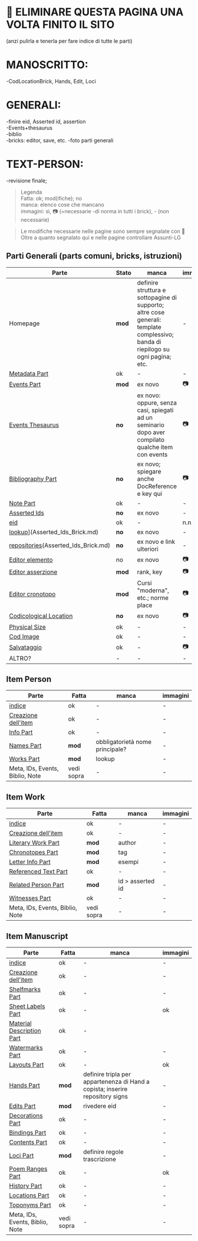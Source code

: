 # 🚧 ELIMINARE QUESTA PAGINA UNA VOLTA FINITO IL SITO
(anzi pulirla e tenerla per fare indice di tutte le parti)

# MANOSCRITTO:
-CodLocationBrick, Hands, Edit, Loci

# GENERALI:
-finire eid, Asserted id, assertion  
-Events+thesaurus  
-biblio  
-bricks: editor, save, etc.
-foto parti generali

# TEXT-PERSON:
-revisione finale;

> Legenda  
> Fatta: ok; mod(ifiche); no   
> manca: elenco cose che mancano  
> immagini: sì, 📷 (=necessarie -di norma in tutti i brick), - (non necessarie)  

> Le modifiche necessarie nelle pagine sono sempre segnalate con 🚧 
> Oltre a quanto segnalato qui e nelle pagine controllare Assunti-LG

## Parti Generali (parts comuni, bricks, istruzioni)
|Parte|Stato|manca|immagini|  
|-------------|----------|-----------|-----------|    
|Homepage|**mod**|definire struttura e sottopagine di supporto; altre cose generali: template complessivo; banda di riepilogo su ogni pagina; etc.|-|
|[Metadata Part](Metadata_Part.md)|ok|-|-|
|[Events Part](Events_Part.md)|**mod**|ex novo|📷|
|[Events Thesaurus](Events_Thesaurus.md)|**no**|ex novo: oppure, senza casi, spiegati ad un seminario dopo aver compilato qualche item con events|📷|
|[Bibliography Part](External_Bibliography_Part.md)|**no**|ex novo; spiegare anche DocReference e key qui|📷|
|[Note Part](Note_Part.md)|ok|-|-|
|[Asserted Ids](Asserted_Ids_Brick.md)|**no**|ex novo|-|
|[eid](identifiers.md)|ok|-|n.n.|
|[lookup](lookup.md)](Asserted_Ids_Brick.md)|**no**|ex novo|-|
|[repositories](repository.md)(Asserted_Ids_Brick.md)|**no**|ex novo e link ulteriori|-|
|[Editor elemento](Editor_Brick.md)|no|ex novo|📷|
|[Editor asserzione](Assertion_Brick.md)|**mod**|rank, key|📷|
|[Editor cronotopo](Asserted_Chronotope_Brick.md)|**mod**|Cursi "moderna", etc.; norme place|📷|
|[Codicological Location](Cod_Location_Brick.md)|**no**|ex novo|📷|
|[Physical Size](Physical_Size_Brick.md)|ok|-|-|
|[Cod Image](Cod_Image_Brick.md)|ok|-|-|
|[Salvataggio](part_save.md)|ok|-|📷|
|ALTRO?|-|-|-| |

## Item Person
|Parte|Fatta|manca|immagini|  
|-------------|----------|-----------|-----------|  
|[indice](Item_Person_Index.md)|ok|-|-|
|[Creazione dell'item](Item_Person_Metadata.md)|ok|-|-|
|[Info Part](Person_Info_Part.md)|ok|-|-|
|[Names Part](Names_Part.md)|**mod**|obbligatorietà nome principale?|-|
|[Works Part](Person_Works_Part.md)|**mod**|lookup|-|
|Meta, IDs, Events, Biblio, Note|vedi sopra|-|-| |

## Item Work
|Parte|Fatta|manca|immagini|  
|-------------|----------|-----------|-----------|    
|[indice](Item_Work_Index.md)|ok|-|-|
|[Creazione dell'item](Item_Work_Metadata.md)|ok|-|-|
|[Literary Work Part](Literary_Work_Part.md)|**mod**|author|-|
|[Chronotopes Part](Asserted_Chronotope_Part.md)|**mod**|tag|-|
|[Letter Info Part](Letter_Info_Part.md)|**mod**|esempi|-|
|[Referenced Text Part](Referenced_Text_Part.md)|ok|-|-|
|[Related Person Part](Related_Person_Part.md)|**mod**|id > asserted id|-|
|[Witnesses Part](Witnesses_Part.md)|ok|-|-|
|Meta, IDs, Events, Biblio, Note|vedi sopra|-|-| |

## Item Manuscript
|Parte|Fatta|manca|immagini|  
|-------------|----------|-----------|-----------|    
|[indice](Item_Manuscript_Index.md)|ok|-|-|
|[Creazione dell'item](Item_Manuscript_Metadata.md)|ok|-|-|
|[Shelfmarks Part](Shelfmarks_Part.md)|ok|-|-|
|[Sheet Labels Part](Sheet_Labels_Part.md)|ok|-|ok|
|[Material Description Part](Material_Description_Part.md)|ok|-|
|[Watermarks Part](Watermarks_Part.md)|ok|-|-|
|[Layouts Part](Layouts_Part.md)|ok|-|ok|
|[Hands Part](Hands_Part.md)|**mod**|definire tripla per appartenenza di Hand a copista; inserire repository signs|-|
|[Edits Part](Edits_Part.md)|**mod**|rivedere eid|-|
|[Decorations Part](Decorations_Part.md)|ok|-|-|
|[Bindings Part](Bindings_Part.md)|ok|-|-|
|[Contents Part](Contents_Part.md)|ok|-|-|
|[Loci Part](Loci_Part.md)|**mod**|definire regole trascrizione|-|
|[Poem Ranges Part](Poem_Ranges_Part.md)|ok|-|ok|
|[History Part](History_Part.md)|ok|-|-|
|[Locations Part](Locations_Part.md)|ok|-|-|
|[Toponyms Part](Toponyms_Part.md)|ok|-|-|
|Meta, IDs, Events, Biblio, Note|vedi sopra|-|-| |
